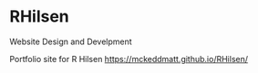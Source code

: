 # RHilsen
Website Design and Develpment


Portfolio site for R Hilsen 
https://mckeddmatt.github.io/RHilsen/
